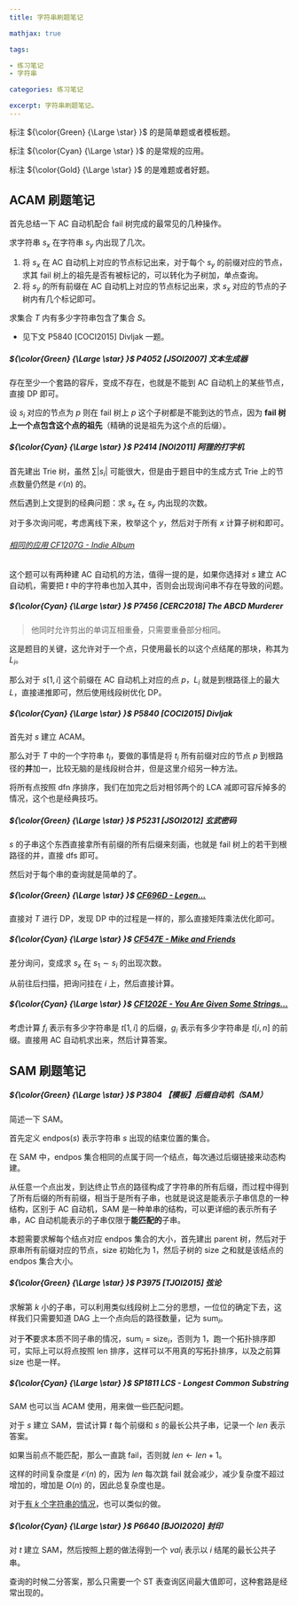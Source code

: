```yaml
---
title: 字符串刷题笔记

mathjax: true

tags: 

- 练习笔记
- 字符串

categories: 练习笔记

excerpt: 字符串刷题笔记。
---
```

标注 ${\color{Green} {\Large \star} }$ 的是简单题或者模板题。

标注 ${\color{Cyan} {\Large \star} }$ 的是常规的应用。

标注 ${\color{Gold} {\Large \star} }$ 的是难题或者好题。

## ACAM 刷题笔记

首先总结一下 AC 自动机配合 fail 树完成的最常见的几种操作。

求字符串 $s_x$ 在字符串 $s_y$ 内出现了几次。

1. 将 $s_x$ 在 AC 自动机上对应的节点标记出来，对于每个 $s_y$ 的前缀对应的节点，求其 fail 树上的祖先是否有被标记的，可以转化为子树加，单点查询。
2. 将 $s_y$ 的所有前缀在 AC 自动机上对应的节点标记出来，求 $s_x$ 对应的节点的子树内有几个标记即可。

求集合 $T$ 内有多少字符串包含了集合 $S$。

- 见下文 P5840 [COCI2015] Divljak 一题。

##### ${\color{Green} {\Large \star} }$ P4052 [JSOI2007] 文本生成器

存在至少一个套路的容斥，变成不存在，也就是不能到 AC 自动机上的某些节点，直接 DP 即可。

设 $s_i$ 对应的节点为 $p$ 则在 fail 树上 $p$ 这个子树都是不能到达的节点，因为 **fail 树上一个点包含这个点的祖先**（精确的说是祖先为这个点的后缀）。

##### ${\color{Cyan} {\Large \star} }$ P2414 [NOI2011] 阿狸的打字机

首先建出 Trie 树，虽然 $\sum |s_i|$ 可能很大，但是由于题目中的生成方式 Trie 上的节点数量仍然是 $\mathcal{O}(n)$ 的。

然后遇到上文提到的经典问题：求 $s_x$ 在 $s_y$ 内出现的次数。

对于多次询问呢，考虑离线下来，枚举这个 $y$，然后对于所有 $x$ 计算子树和即可。 

###### [相同的应用 CF1207G - Indie Album](https://codeforces.com/problemset/problem/1207/G)

这个题可以有两种建 AC 自动机的方法，值得一提的是，如果你选择对 $s$ 建立 AC 自动机，需要把 $t$ 中的字符串也加入其中，否则会出现询问串不存在导致的问题。

##### ${\color{Cyan} {\Large \star} }$ P7456 [CERC2018] The ABCD Murderer

> 他同时允许剪出的单词互相重叠，只需要重叠部分相同。

这是题目的关键，这允许对于一个点，只使用最长的以这个点结尾的那块，称其为 $L_i$。

那么对于 $s[1,i]$ 这个前缀在 AC 自动机上对应的点 $p$，$L_i$ 就是到根路径上的最大 $L$，直接递推即可，然后使用线段树优化 DP。

##### ${\color{Cyan} {\Large \star} }$ P5840 [COCI2015] Divljak

首先对 $s$ 建立 ACAM。

那么对于 $T$ 中的一个字符串 $t_i$，要做的事情是将 $t_i$ 所有前缀对应的节点 $p$ 到根路径的**并**加一，比较无脑的是线段树合并，但是这里介绍另一种方法。

将所有点按照 dfn 序排序，我们在加完之后对相邻两个的 LCA 减即可容斥掉多的情况，这个也是经典技巧。

##### ${\color{Green} {\Large \star} }$ P5231 [JSOI2012] 玄武密码

 $s$ 的子串这个东西直接拿所有前缀的所有后缀来刻画，也就是 fail 树上的若干到根路径的并，直接 dfs 即可。

然后对于每个串的查询就是简单的了。

##### ${\color{Green} {\Large \star} }$ [CF696D - Legen...](https://codeforces.com/problemset/problem/696/D)

直接对 $T$ 进行 DP，发现 DP 中的过程是一样的，那么直接矩阵乘法优化即可。

##### ${\color{Cyan} {\Large \star} }$ [CF547E - Mike and Friends](https://codeforces.com/problemset/problem/547/E)

差分询问，变成求 $s_x$ 在 $s_1 \sim s_i$ 的出现次数。

从前往后扫描，把询问挂在 $i$ 上，然后直接计算。

##### ${\color{Cyan} {\Large \star} }$ [CF1202E - You Are Given Some Strings...](https://codeforces.com/problemset/problem/1202/E)

考虑计算 $f_i$ 表示有多少字符串是 $t[1,i]$ 的后缀，$g_i$ 表示有多少字符串是 $t[i,n]$ 的前缀。直接用 AC 自动机求出来，然后计算答案。



## SAM 刷题笔记

##### ${\color{Green} {\Large \star} }$ P3804 【模板】后缀自动机（SAM）

简述一下 SAM。

首先定义 $\mathrm{endpos}(s)$ 表示字符串 $s$ 出现的结束位置的集合。

在 SAM 中，$\mathrm{endpos}$ 集合相同的点属于同一个结点，每次通过后缀链接来动态构建。

从任意一个点出发，到达终止节点的路径构成了字符串的所有后缀，而过程中得到了所有后缀的所有前缀，相当于是所有子串，也就是说这是能表示子串信息的一种结构，区别于 AC 自动机，SAM 是一种单串的结构，可以更详细的表示所有子串，AC 自动机能表示的子串仅限于**能匹配的**子串。

本题需要求解每个结点对应 $\mathrm{endpos}$ 集合的大小，首先建出 parent 树，然后对于原串所有前缀对应的节点，$\mathrm{size}$ 初始化为 $1$，然后子树的 $\mathrm{size}$ 之和就是该结点的 $\mathrm{endpos}$ 集合大小。

##### ${\color{Green} {\Large \star} }$ P3975 [TJOI2015] 弦论

求解第 $k$ 小的子串，可以利用类似线段树上二分的思想，一位位的确定下去，这样我们只需要知道 DAG 上一个点向后的路径数量，记为 $\mathrm{sum}_i$。

对于**不**要求本质不同子串的情况，$\mathrm{sum}_i = \mathrm{size}_i$，否则为 $1$，跑一个拓扑排序即可，实际上可以将点按照 $\mathrm{len}$ 排序，这样可以不用真的写拓扑排序，以及之前算 $\mathrm{size}$ 也是一样。

##### ${\color{Cyan} {\Large \star} }$ SP1811 LCS - Longest Common Substring

SAM 也可以当 ACAM 使用，用来做一些匹配问题。

对于 $s$ 建立 SAM，尝试计算 $t$ 每个前缀和 $s$ 的最长公共子串，记录一个 $len$ 表示答案。

如果当前点不能匹配，那么一直跳 $\mathrm{fail}$，否则就 $len \leftarrow len + 1$。

这样的时间复杂度是 $\mathcal{O}(n)$ 的，因为 $len$ 每次跳 $\mathrm{fail}$ 就会减少，减少复杂度不超过增加的，增加是 $O(n)$ 的，因此总复杂度也是。

对于[有 $k$ 个字符串的情况](https://www.luogu.com.cn/problem/SP1812)，也可以类似的做。

##### ${\color{Cyan} {\Large \star} }$ P6640 [BJOI2020] 封印

对 $t$ 建立 SAM，然后按照上题的做法得到一个 $val_i$ 表示以 $i$ 结尾的最长公共子串。

查询的时候二分答案，那么只需要一个 ST 表查询区间最大值即可，这种套路是经常出现的。
